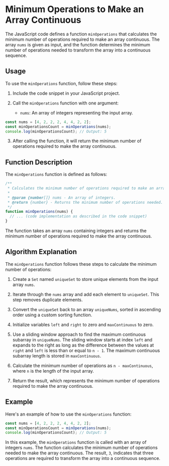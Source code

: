 # Minimum Operations to Make an Array Continuous

The JavaScript code defines a function `minOperations` that calculates the minimum number of operations required to make an array continuous. The array `nums` is given as input, and the function determines the minimum number of operations needed to transform the array into a continuous sequence.

## Usage

To use the `minOperations` function, follow these steps:

1. Include the code snippet in your JavaScript project.

2. Call the `minOperations` function with one argument:
   - `nums`: An array of integers representing the input array.

```javascript
const nums = [4, 2, 2, 2, 4, 4, 2, 2];
const minOperationsCount = minOperations(nums);
console.log(minOperationsCount); // Output: 5
```

3. After calling the function, it will return the minimum number of operations required to make the array continuous.

## Function Description

The `minOperations` function is defined as follows:

```javascript
/**
 * Calculates the minimum number of operations required to make an array continuous.
 *
 * @param {number[]} nums - An array of integers.
 * @return {number} - Returns the minimum number of operations needed.
 */
function minOperations(nums) {
  // ... (code implementation as described in the code snippet)
}
```

The function takes an array `nums` containing integers and returns the minimum number of operations required to make the array continuous.

## Algorithm Explanation

The `minOperations` function follows these steps to calculate the minimum number of operations:

1. Create a `Set` named `uniqueSet` to store unique elements from the input array `nums`.

2. Iterate through the `nums` array and add each element to `uniqueSet`. This step removes duplicate elements.

3. Convert the `uniqueSet` back to an array `uniqueNums`, sorted in ascending order using a custom sorting function.

4. Initialize variables `left` and `right` to zero and `maxContinuous` to zero.

5. Use a sliding window approach to find the maximum continuous subarray in `uniqueNums`. The sliding window starts at index `left` and expands to the right as long as the difference between the values at `right` and `left` is less than or equal to `n - 1`. The maximum continuous subarray length is stored in `maxContinuous`.

6. Calculate the minimum number of operations as `n - maxContinuous`, where `n` is the length of the input array.

7. Return the result, which represents the minimum number of operations required to make the array continuous.

## Example

Here's an example of how to use the `minOperations` function:

```javascript
const nums = [4, 2, 2, 2, 4, 4, 2, 2];
const minOperationsCount = minOperations(nums);
console.log(minOperationsCount); // Output: 5
```

In this example, the `minOperations` function is called with an array of integers `nums`. The function calculates the minimum number of operations needed to make the array continuous. The result, `3`, indicates that three operations are required to transform the array into a continuous sequence.
